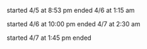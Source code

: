 started 4/5 at 8:53 pm ended 4/6 at 1:15 am

started 4/6 at 10:00 pm ended 4/7 at 2:30 am

started 4/7 at 1:45 pm ended 

